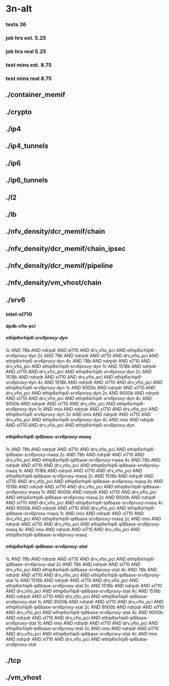 # 3n-alt
### tests 36
### job hrs est. 5.25
### job hrs real 5.25
### test mins est. 8.75
### test mins real 8.75
## ./container_memif
## ./crypto
## ./ip4
## ./ip4_tunnels
## ./ip6
## ./ip6_tunnels
## ./l2
## ./lb
## ./nfv_density/dcr_memif/chain
## ./nfv_density/dcr_memif/chain_ipsec
## ./nfv_density/dcr_memif/pipeline
## ./nfv_density/vm_vhost/chain
## ./srv6
### intel-xl710
#### dpdk-vfio-pci
##### ethip6srhip6-srv6proxy-dyn
1c AND 78b AND ndrpdr AND xl710 AND drv_vfio_pci AND ethip6srhip6-srv6proxy-dyn
2c AND 78b AND ndrpdr AND xl710 AND drv_vfio_pci AND ethip6srhip6-srv6proxy-dyn
4c AND 78b AND ndrpdr AND xl710 AND drv_vfio_pci AND ethip6srhip6-srv6proxy-dyn
1c AND 1518b AND ndrpdr AND xl710 AND drv_vfio_pci AND ethip6srhip6-srv6proxy-dyn
2c AND 1518b AND ndrpdr AND xl710 AND drv_vfio_pci AND ethip6srhip6-srv6proxy-dyn
4c AND 1518b AND ndrpdr AND xl710 AND drv_vfio_pci AND ethip6srhip6-srv6proxy-dyn
1c AND 9000b AND ndrpdr AND xl710 AND drv_vfio_pci AND ethip6srhip6-srv6proxy-dyn
2c AND 9000b AND ndrpdr AND xl710 AND drv_vfio_pci AND ethip6srhip6-srv6proxy-dyn
4c AND 9000b AND ndrpdr AND xl710 AND drv_vfio_pci AND ethip6srhip6-srv6proxy-dyn
1c AND imix AND ndrpdr AND xl710 AND drv_vfio_pci AND ethip6srhip6-srv6proxy-dyn
2c AND imix AND ndrpdr AND xl710 AND drv_vfio_pci AND ethip6srhip6-srv6proxy-dyn
4c AND imix AND ndrpdr AND xl710 AND drv_vfio_pci AND ethip6srhip6-srv6proxy-dyn
##### ethip6srhip6-ip6base-srv6proxy-masq
1c AND 78b AND ndrpdr AND xl710 AND drv_vfio_pci AND ethip6srhip6-ip6base-srv6proxy-masq
2c AND 78b AND ndrpdr AND xl710 AND drv_vfio_pci AND ethip6srhip6-ip6base-srv6proxy-masq
4c AND 78b AND ndrpdr AND xl710 AND drv_vfio_pci AND ethip6srhip6-ip6base-srv6proxy-masq
1c AND 1518b AND ndrpdr AND xl710 AND drv_vfio_pci AND ethip6srhip6-ip6base-srv6proxy-masq
2c AND 1518b AND ndrpdr AND xl710 AND drv_vfio_pci AND ethip6srhip6-ip6base-srv6proxy-masq
4c AND 1518b AND ndrpdr AND xl710 AND drv_vfio_pci AND ethip6srhip6-ip6base-srv6proxy-masq
1c AND 9000b AND ndrpdr AND xl710 AND drv_vfio_pci AND ethip6srhip6-ip6base-srv6proxy-masq
2c AND 9000b AND ndrpdr AND xl710 AND drv_vfio_pci AND ethip6srhip6-ip6base-srv6proxy-masq
4c AND 9000b AND ndrpdr AND xl710 AND drv_vfio_pci AND ethip6srhip6-ip6base-srv6proxy-masq
1c AND imix AND ndrpdr AND xl710 AND drv_vfio_pci AND ethip6srhip6-ip6base-srv6proxy-masq
2c AND imix AND ndrpdr AND xl710 AND drv_vfio_pci AND ethip6srhip6-ip6base-srv6proxy-masq
4c AND imix AND ndrpdr AND xl710 AND drv_vfio_pci AND ethip6srhip6-ip6base-srv6proxy-masq
##### ethip6srhip6-ip6base-srv6proxy-stat
1c AND 78b AND ndrpdr AND xl710 AND drv_vfio_pci AND ethip6srhip6-ip6base-srv6proxy-stat
2c AND 78b AND ndrpdr AND xl710 AND drv_vfio_pci AND ethip6srhip6-ip6base-srv6proxy-stat
4c AND 78b AND ndrpdr AND xl710 AND drv_vfio_pci AND ethip6srhip6-ip6base-srv6proxy-stat
1c AND 1518b AND ndrpdr AND xl710 AND drv_vfio_pci AND ethip6srhip6-ip6base-srv6proxy-stat
2c AND 1518b AND ndrpdr AND xl710 AND drv_vfio_pci AND ethip6srhip6-ip6base-srv6proxy-stat
4c AND 1518b AND ndrpdr AND xl710 AND drv_vfio_pci AND ethip6srhip6-ip6base-srv6proxy-stat
1c AND 9000b AND ndrpdr AND xl710 AND drv_vfio_pci AND ethip6srhip6-ip6base-srv6proxy-stat
2c AND 9000b AND ndrpdr AND xl710 AND drv_vfio_pci AND ethip6srhip6-ip6base-srv6proxy-stat
4c AND 9000b AND ndrpdr AND xl710 AND drv_vfio_pci AND ethip6srhip6-ip6base-srv6proxy-stat
1c AND imix AND ndrpdr AND xl710 AND drv_vfio_pci AND ethip6srhip6-ip6base-srv6proxy-stat
2c AND imix AND ndrpdr AND xl710 AND drv_vfio_pci AND ethip6srhip6-ip6base-srv6proxy-stat
4c AND imix AND ndrpdr AND xl710 AND drv_vfio_pci AND ethip6srhip6-ip6base-srv6proxy-stat
## ./tcp
## ./vm_vhost
